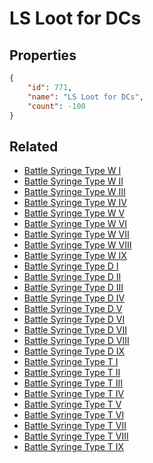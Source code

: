 # LS Loot for DCs

<no description available>

## Properties

```json
{
    "id": 771,
    "name": "LS Loot for DCs",
    "count": -100
}
```

## Related

- [Battle Syringe Type W I](../items/21454-battle-syringe-type-w-i.md)
- [Battle Syringe Type W II](../items/21455-battle-syringe-type-w-ii.md)
- [Battle Syringe Type W III](../items/21456-battle-syringe-type-w-iii.md)
- [Battle Syringe Type W IV](../items/21457-battle-syringe-type-w-iv.md)
- [Battle Syringe Type W V](../items/21458-battle-syringe-type-w-v.md)
- [Battle Syringe Type W VI](../items/21459-battle-syringe-type-w-vi.md)
- [Battle Syringe Type W VII](../items/21460-battle-syringe-type-w-vii.md)
- [Battle Syringe Type W VIII](../items/21461-battle-syringe-type-w-viii.md)
- [Battle Syringe Type W IX](../items/21462-battle-syringe-type-w-ix.md)
- [Battle Syringe Type D I](../items/21463-battle-syringe-type-d-i.md)
- [Battle Syringe Type D II](../items/21464-battle-syringe-type-d-ii.md)
- [Battle Syringe Type D III](../items/21465-battle-syringe-type-d-iii.md)
- [Battle Syringe Type D IV](../items/21466-battle-syringe-type-d-iv.md)
- [Battle Syringe Type D V](../items/21467-battle-syringe-type-d-v.md)
- [Battle Syringe Type D VI](../items/21468-battle-syringe-type-d-vi.md)
- [Battle Syringe Type D VII](../items/21469-battle-syringe-type-d-vii.md)
- [Battle Syringe Type D VIII](../items/21470-battle-syringe-type-d-viii.md)
- [Battle Syringe Type D IX](../items/21471-battle-syringe-type-d-ix.md)
- [Battle Syringe Type T I](../items/21472-battle-syringe-type-t-i.md)
- [Battle Syringe Type T II](../items/21473-battle-syringe-type-t-ii.md)
- [Battle Syringe Type T III](../items/21474-battle-syringe-type-t-iii.md)
- [Battle Syringe Type T IV](../items/21475-battle-syringe-type-t-iv.md)
- [Battle Syringe Type T V](../items/21476-battle-syringe-type-t-v.md)
- [Battle Syringe Type T VI](../items/21477-battle-syringe-type-t-vi.md)
- [Battle Syringe Type T VII](../items/21478-battle-syringe-type-t-vii.md)
- [Battle Syringe Type T VIII](../items/21479-battle-syringe-type-t-viii.md)
- [Battle Syringe Type T IX](../items/21480-battle-syringe-type-t-ix.md)

